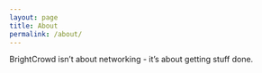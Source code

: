 ```yaml
---
layout: page
title: About
permalink: /about/
---
```


BrightCrowd isn’t about networking - it’s about getting stuff done.

[brightcrowd]: https://brightcrowd.com/
